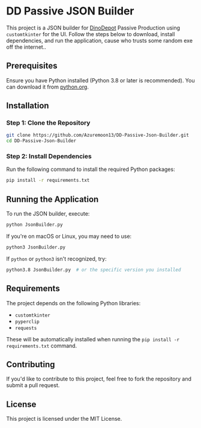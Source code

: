 # DD Passive JSON Builder

This project is a JSON builder for [DinoDepot](https://www.curseforge.com/ark-survival-ascended/mods/dino-depot) Passive Production using `customtkinter` for the UI. Follow the steps below to download, install dependencies, and run the application, cause who trusts some random exe off the internet..

## Prerequisites

Ensure you have Python installed (Python 3.8 or later is recommended). You can download it from [python.org](https://www.python.org/downloads/).

## Installation

### Step 1: Clone the Repository

```sh
git clone https://github.com/Azuremoon13/DD-Passive-Json-Builder.git
cd DD-Passive-Json-Builder
```

### Step 2: Install Dependencies

Run the following command to install the required Python packages:

```sh
pip install -r requirements.txt
```

## Running the Application

To run the JSON builder, execute:

```sh
python JsonBuilder.py
```

If you're on macOS or Linux, you may need to use:

```sh
python3 JsonBuilder.py
```

If `python` or `python3` isn't recognized, try:

```sh
python3.8 JsonBuilder.py  # or the specific version you installed
```

## Requirements

The project depends on the following Python libraries:

- `customtkinter`
- `pyperclip`
- `requests`

These will be automatically installed when running the `pip install -r requirements.txt` command.

## Contributing

If you'd like to contribute to this project, feel free to fork the repository and submit a pull request.

## License

This project is licensed under the MIT License.
